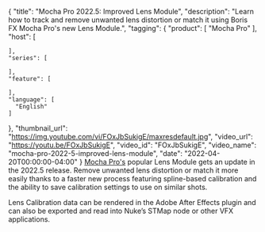 {
  "title": "Mocha Pro 2022.5: Improved Lens Module",
  "description": "Learn how to track and remove unwanted lens distortion or match it using Boris FX Mocha Pro's new Lens Module.",
  "tagging": {
    "product": [
      "Mocha Pro"
    ],
    "host": [

    ],
    "series": [

    ],
    "feature": [

    ],
    "language": [
      "English"
    ]
  },
  "thumbnail_url": "https://img.youtube.com/vi/FOxJbSukigE/maxresdefault.jpg",
  "video_url": "https://youtu.be/FOxJbSukigE",
  "video_id": "FOxJbSukigE",
  "video_name": "mocha-pro-2022-5-improved-lens-module",
  "date": "2022-04-20T00:00:00-04:00"
}
<a href="https://borisfx.com/products/mocha-pro/?collection=mocha-pro&product=mocha-pro" target="_blank">Mocha Pro's</a> popular Lens Module gets an update in the 2022.5 release. Remove unwanted lens distortion or match it more easily thanks to a faster new process featuring spline-based calibration and the ability to save calibration settings to use on similar shots.

Lens Calibration data can be rendered in the Adobe After Effects plugin and can also be exported and read into Nuke’s STMap node or other VFX applications.